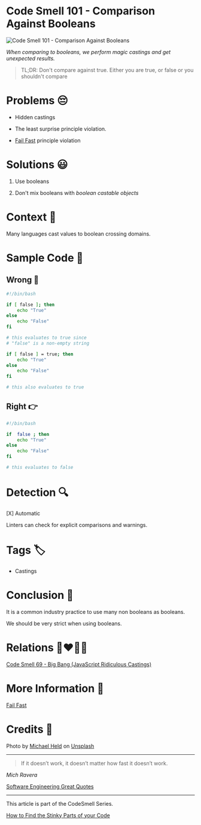 # Code Smell 101 - Comparison Against Booleans

![Code Smell 101 - Comparison Against Booleans](Code%20Smell%20101%20-%20Comparison%20Against%20Booleans.jpg)

*When comparing to booleans, we perform magic castings and get unexpected results.*

> TL;DR: Don't compare against true. Either you are true, or false or you shouldn't compare

# Problems 😔 

- Hidden castings

- The least surprise principle violation.

- [Fail Fast](https://github.com/mcsee/Software-Design-Articles/tree/main/Articles/Theory/Fail%20Fast/readme.md) principle violation

# Solutions 😃

1. Use booleans

2. Don't mix booleans with *boolean castable objects*

# Context 💬

Many languages cast values to boolean crossing domains.

# Sample Code 📖

## Wrong 🚫

<!-- [Gist Url](https://gist.github.com/mcsee/118ff2e5ebd9779675f664ed46bae95d) -->

```bash
#!/bin/bash

if [ false ]; then
    echo "True"
else
    echo "False"
fi

# this evaluates to true since 
# "false" is a non-empty string

if [ false ] = true; then
    echo "True"
else
    echo "False"
fi

# this also evaluates to true
```

## Right 👉

<!-- [Gist Url](https://gist.github.com/mcsee/405d45ed06a94a81d1f1a3b06381c0f9) -->

```bash
#!/bin/bash

if  false ; then
    echo "True"
else
    echo "False"
fi

# this evaluates to false
```

# Detection 🔍

[X] Automatic 

Linters can check for explicit comparisons and warnings.

# Tags 🏷️

- Castings

# Conclusion 🏁

It is a common industry practice to use many non booleans as booleans. 

We should be very strict when using booleans.

# Relations 👩‍❤️‍💋‍👨

[Code Smell 69 - Big Bang (JavaScript Ridiculous Castings)](https://github.com/mcsee/Software-Design-Articles/tree/main/Articles/Code%20Smells/Code%20Smell%2069%20-%20Big%20Bang%20(JavaScript%20Ridiculous%20Castings)/readme.md)

# More Information 📕

[Fail Fast](https://github.com/mcsee/Software-Design-Articles/tree/main/Articles/Theory/Fail%20Fast/readme.md)

# Credits 🙏

Photo by [Michael Held](https://unsplash.com/@michaelheld) on [Unsplash](https://unsplash.com/s/photos/disguise)
  
* * *

> If it doesn’t work, it doesn’t matter how fast it doesn’t work.

_Mich Ravera_
 
[Software Engineering Great Quotes](https://github.com/mcsee/Software-Design-Articles/tree/main/Articles/Quotes/Software%20Engineering%20Great%20Quotes/readme.md)

* * *

This article is part of the CodeSmell Series.

[How to Find the Stinky Parts of your Code](https://github.com/mcsee/Software-Design-Articles/tree/main/Articles/Code%20Smells/How%20to%20Find%20the%20Stinky%20parts%20of%20your%20Code/readme.md)